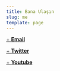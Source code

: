 ```yaml
---
title: Bana Ulaşın
slug: me
template: page
---
```




<a href='mailto:tameryetim@gmail.com' target='_blank'> + **Email**</a>

<a href='https://www.twitter.com/tameryetim'  target='_blank'> + **Twitter**</a>

<a href='https://www.youtube.com/channel/UC9tuH9yQk06xWrD9KlPmHfQ'  target='_blank'> + **Youtube**</a>
